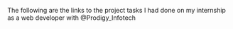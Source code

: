 The following are the links to the project tasks I had done on my internship as a web developer with @Prodigy_Infotech
